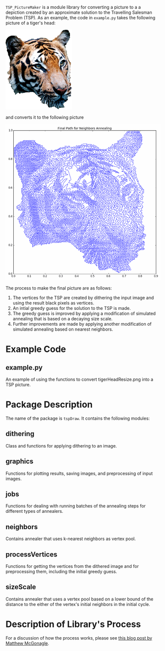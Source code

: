 `TSP_PictureMaker` is a module library for converting a picture to a a depiction created by an approximate solution
to the Travelling Salesman Problem (TSP). As an example, the code in `example.py` takes the following picture of a tiger's head:

![Original Tiger Head](tigerHeadResize.png)

and converts it to the following picture

![Approximate Solution to TSP for Tiger Head](docs/finalCycle.png)

The process to make the final picture are as follows:
1. The vertices for the TSP are created by dithering the input image and using the result black pixels as vertices.
2. An intial greedy guess for the solution to the TSP is made.
3. The greedy guess is improved by applying a modification of simulated annealing that is based on a decaying 
size scale.
4. Further improvements are made by applying another modification of simulated annealing based on nearest neighbors. 

# Example Code

## example.py

An example of using the functions to convert tigerHeadResize.png into a TSP picture.

# Package Description 

The name of the package is `tspDraw`. It contains the following modules:

## dithering

Class and functions for applying dithering to an image.

## graphics

Functions for plotting results, saving images, and preprocessing of input images.

## jobs

Functions for dealing with running batches of the annealing steps for different types of annealers.

## neighbors

Contains annealer that uses k-nearest neighbors as vertex pool.

## processVertices

Functions for getting the vertices from the dithered image and for preprocessing them, including the
initial greedy guess. 

## sizeScale

Contains annealer that uses a vertex pool based on a lower bound of the distance to the either of
the vertex's initial neighbors in the initial cycle. 

# Description of Library's Process

For a discussion of how the process works, please see [this blog post by Matthew McGonagle](https://matthewmcgonagle.github.io/blog/2018/06/09/TSPArtModifiedAnnealing).
